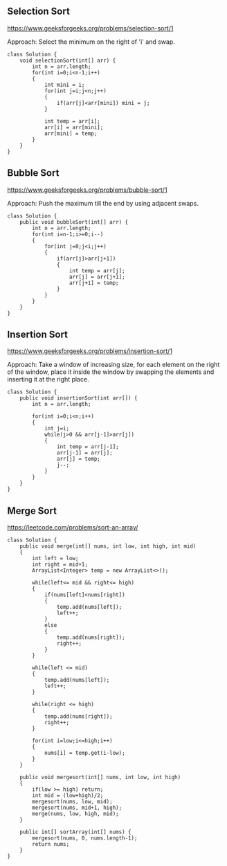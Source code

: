 
## Selection Sort
https://www.geeksforgeeks.org/problems/selection-sort/1

Approach: Select the minimum on the right of 'i' and swap.
```
class Solution {
    void selectionSort(int[] arr) {
        int n = arr.length;
        for(int i=0;i<n-1;i++)
        {
            int mini = i;
            for(int j=i;j<n;j++)
            {
                if(arr[j]<arr[mini]) mini = j;
            }
            
            int temp = arr[i];
            arr[i] = arr[mini];
            arr[mini] = temp;
        }
    }
}
```

## Bubble Sort
https://www.geeksforgeeks.org/problems/bubble-sort/1

Approach: Push the maximum till the end by using adjacent swaps.
```
class Solution {
    public void bubbleSort(int[] arr) {
        int n = arr.length;
        for(int i=n-1;i>=0;i--)
        {
            for(int j=0;j<i;j++)
            {
                if(arr[j]>arr[j+1])
                {
                    int temp = arr[j];
                    arr[j] = arr[j+1];
                    arr[j+1] = temp;
                }
            }
        }
    }
}
```

## Insertion Sort
https://www.geeksforgeeks.org/problems/insertion-sort/1

Approach: Take a window of increasing size, for each element on the right of the window, place it inside the window by swapping the elements and inserting it at the right place.
```
class Solution {
    public void insertionSort(int arr[]) {
        int n = arr.length;
        
        for(int i=0;i<n;i++)
        {
            int j=i;
            while(j>0 && arr[j-1]>arr[j])
            {
                int temp = arr[j-1];
                arr[j-1] = arr[j];
                arr[j] = temp;
                j--;
            }
        }
    }
}
```

## Merge Sort
https://leetcode.com/problems/sort-an-array/

```
class Solution {
    public void merge(int[] nums, int low, int high, int mid)
    {
        int left = low;
        int right = mid+1;
        ArrayList<Integer> temp = new ArrayList<>();

        while(left<= mid && right<= high)
        {
            if(nums[left]<nums[right])
            {
                temp.add(nums[left]);
                left++;
            }
            else
            {
                temp.add(nums[right]);
                right++;
            }
        }

        while(left <= mid)
        {
            temp.add(nums[left]);
            left++;
        }

        while(right <= high)
        {
            temp.add(nums[right]);
            right++;
        }

        for(int i=low;i<=high;i++)
        {
            nums[i] = temp.get(i-low);
        }
    }

    public void mergesort(int[] nums, int low, int high)
    {
        if(low >= high) return;
        int mid = (low+high)/2;
        mergesort(nums, low, mid);
        mergesort(nums, mid+1, high);
        merge(nums, low, high, mid);
    }

    public int[] sortArray(int[] nums) {
        mergesort(nums, 0, nums.length-1);
        return nums;
    }
}
```

